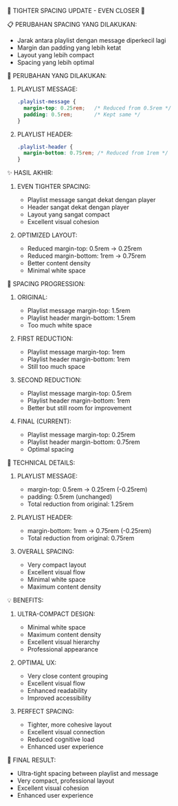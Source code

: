 🎵 TIGHTER SPACING UPDATE - EVEN CLOSER 🎵

📋 PERUBAHAN SPACING YANG DILAKUKAN:
- Jarak antara playlist dengan message diperkecil lagi
- Margin dan padding yang lebih ketat
- Layout yang lebih compact
- Spacing yang lebih optimal

🔧 PERUBAHAN YANG DILAKUKAN:

1. PLAYLIST MESSAGE:
   ```css
   .playlist-message {
     margin-top: 0.25rem;   /* Reduced from 0.5rem */
     padding: 0.5rem;       /* Kept same */
   }
   ```

2. PLAYLIST HEADER:
   ```css
   .playlist-header {
     margin-bottom: 0.75rem; /* Reduced from 1rem */
   }
   ```

✨ HASIL AKHIR:

1. EVEN TIGHTER SPACING:
   - Playlist message sangat dekat dengan player
   - Header sangat dekat dengan player
   - Layout yang sangat compact
   - Excellent visual cohesion

2. OPTIMIZED LAYOUT:
   - Reduced margin-top: 0.5rem → 0.25rem
   - Reduced margin-bottom: 1rem → 0.75rem
   - Better content density
   - Minimal white space

🎯 SPACING PROGRESSION:

1. ORIGINAL:
   - Playlist message margin-top: 1.5rem
   - Playlist header margin-bottom: 1.5rem
   - Too much white space

2. FIRST REDUCTION:
   - Playlist message margin-top: 1rem
   - Playlist header margin-bottom: 1rem
   - Still too much space

3. SECOND REDUCTION:
   - Playlist message margin-top: 0.5rem
   - Playlist header margin-bottom: 1rem
   - Better but still room for improvement

4. FINAL (CURRENT):
   - Playlist message margin-top: 0.25rem
   - Playlist header margin-bottom: 0.75rem
   - Optimal spacing

🔧 TECHNICAL DETAILS:

1. PLAYLIST MESSAGE:
   - margin-top: 0.5rem → 0.25rem (-0.25rem)
   - padding: 0.5rem (unchanged)
   - Total reduction from original: 1.25rem

2. PLAYLIST HEADER:
   - margin-bottom: 1rem → 0.75rem (-0.25rem)
   - Total reduction from original: 0.75rem

3. OVERALL SPACING:
   - Very compact layout
   - Excellent visual flow
   - Minimal white space
   - Maximum content density

💡 BENEFITS:

1. ULTRA-COMPACT DESIGN:
   - Minimal white space
   - Maximum content density
   - Excellent visual hierarchy
   - Professional appearance

2. OPTIMAL UX:
   - Very close content grouping
   - Excellent visual flow
   - Enhanced readability
   - Improved accessibility

3. PERFECT SPACING:
   - Tighter, more cohesive layout
   - Excellent visual connection
   - Reduced cognitive load
   - Enhanced user experience

🎵 FINAL RESULT:
- Ultra-tight spacing between playlist and message
- Very compact, professional layout
- Excellent visual cohesion
- Enhanced user experience
